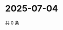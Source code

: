 # 2025-07-04

共 0 条

<!-- BEGIN ZHIHUVIDEO -->
<!-- 最后更新时间 Fri Jul 04 2025 22:11:33 GMT+0800 (China Standard Time) -->

<!-- END ZHIHUVIDEO -->
